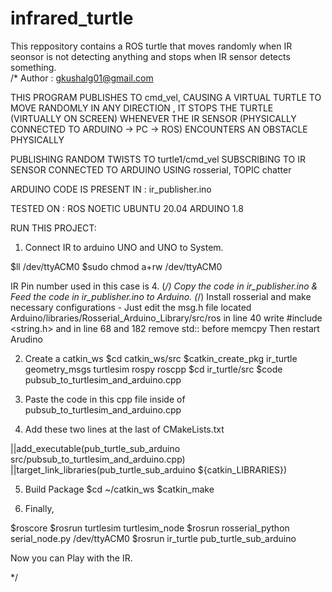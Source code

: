 # infrared_turtle
This reppository contains a ROS turtle that moves randomly when IR seonsor is not detecting anything and stops when IR sensor detects something.  
/*
Author : gkushalg01@gmail.com

THIS PROGRAM PUBLISHES TO cmd_vel, CAUSING A VIRTUAL TURTLE TO MOVE RANDOMLY IN ANY DIRECTION ,
IT STOPS THE TURTLE (VIRTUALLY ON SCREEN) WHENEVER THE IR SENSOR (PHYSICALLY CONNECTED TO ARDUINO -> PC -> ROS)
ENCOUNTERS AN OBSTACLE PHYSICALLY

PUBLISHING RANDOM TWISTS TO turtle1/cmd_vel
SUBSCRIBING TO IR SENSOR CONNECTED TO ARDUINO USING rosserial, TOPIC chatter

ARDUINO CODE IS PRESENT IN : ir_publisher.ino

TESTED ON :
ROS NOETIC
UBUNTU 20.04
ARDUINO 1.8

RUN THIS PROJECT:

1) Connect IR to arduino UNO and UNO to System. 

$ll /dev/ttyACM0
$sudo chmod a+rw /dev/ttyACM0

IR Pin number used in this case is 4.
(_/) Copy the code in ir_publisher.ino & Feed the code in ir_publisher.ino to Arduino. 
(_/) Install rosserial and make necessary configurations - 
     Just edit the msg.h file located Arduino/libraries/Rosserial_Arduino_Library/src/ros in line 40 
     write #include <string.h> and in line 68 and 182 remove std:: before memcpy
     Then restart Arudino


2) Create a catkin_ws
$cd catkin_ws/src
$catkin_create_pkg ir_turtle geometry_msgs turtlesim rospy roscpp
$cd ir_turtle/src
$code pubsub_to_turtlesim_and_arduino.cpp

3) Paste the code in this cpp file inside of pubsub_to_turtlesim_and_arduino.cpp

4) Add these two lines at the last of CMakeLists.txt

||add_executable(pub_turtle_sub_arduino src/pubsub_to_turtlesim_and_arduino.cpp)
||target_link_libraries(pub_turtle_sub_arduino ${catkin_LIBRARIES})

5) Build Package
$cd ~/catkin_ws
$catkin_make


6) Finally,

$roscore
$rosrun turtlesim turtlesim_node
$rosrun rosserial_python serial_node.py /dev/ttyACM0
$rosrun ir_turtle pub_turtle_sub_arduino

Now you can Play with the IR.

*/